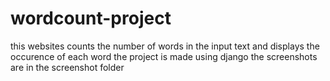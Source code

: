 # wordcount-project
this websites counts the number of words in the input text and displays the occurence of each word
the project is made using django
the screenshots are in the screenshot folder
